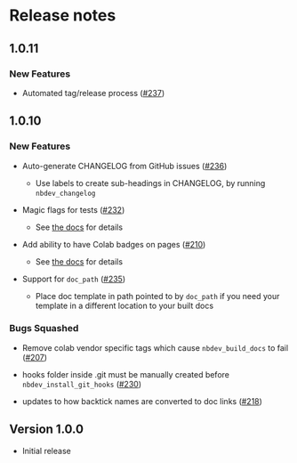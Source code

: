 # Release notes

<!-- do not remove -->

## 1.0.11

### New Features

- Automated tag/release process ([#237](https://api.github.com/repos/fastai/nbdev/issues/237))

## 1.0.10

### New Features

- Auto-generate CHANGELOG from GitHub issues ([#236](https://github.com/fastai/nbdev/pull/236))
  - Use labels to create sub-headings in CHANGELOG, by running `nbdev_changelog`

- Magic flags for tests ([#232](https://github.com/fastai/nbdev/pull/232))
  - See [the docs](https://nbdev.fast.ai/magic_flags.html) for details

- Add ability to have Colab badges on pages ([#210](https://github.com/fastai/nbdev/pull/210))
  - See [the docs](https://nbdev.fast.ai/#Google-Colab-Badges) for details

- Support for `doc_path` ([#235](https://github.com/fastai/nbdev/pull/235))
  - Place doc template in path pointed to by `doc_path` if you need your template in a different location to your built docs

### Bugs Squashed

- Remove colab vendor specific tags which cause `nbdev_build_docs` to fail ([#207](https://github.com/fastai/nbdev/pull/207))

- hooks folder inside .git must be manually created before `nbdev_install_git_hooks` ([#230](https://github.com/fastai/nbdev/pull/230))

- updates to how backtick names are converted to doc links ([#218](https://github.com/fastai/nbdev/pull/218))

## Version 1.0.0

- Initial release


